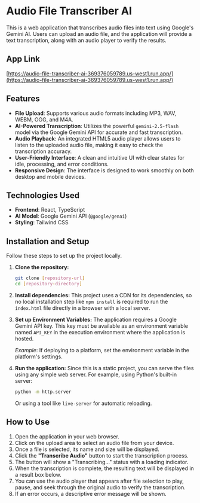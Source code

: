 # Audio File Transcriber AI

This is a web application that transcribes audio files into text using Google's Gemini AI. Users can upload an audio file, and the application will provide a text transcription, along with an audio player to verify the results.

## App Link

[https://audio-file-transcriber-ai-369376059789.us-west1.run.app/](https://audio-file-transcriber-ai-369376059789.us-west1.run.app/)

## Features

-   **File Upload**: Supports various audio formats including MP3, WAV, WEBM, OGG, and M4A.
-   **AI-Powered Transcription**: Utilizes the powerful `gemini-2.5-flash` model via the Google Gemini API for accurate and fast transcription.
-   **Audio Playback**: An integrated HTML5 audio player allows users to listen to the uploaded audio file, making it easy to check the transcription accuracy.
-   **User-Friendly Interface**: A clean and intuitive UI with clear states for idle, processing, and error conditions.
-   **Responsive Design**: The interface is designed to work smoothly on both desktop and mobile devices.

## Technologies Used

-   **Frontend**: React, TypeScript
-   **AI Model**: Google Gemini API (`@google/genai`)
-   **Styling**: Tailwind CSS

## Installation and Setup

Follow these steps to set up the project locally.

1.  **Clone the repository:**
    ```bash
    git clone [repository-url]
    cd [repository-directory]
    ```

2.  **Install dependencies:**
    This project uses a CDN for its dependencies, so no local installation step like `npm install` is required to run the `index.html` file directly in a browser with a local server.

3.  **Set up Environment Variables:**
    The application requires a Google Gemini API key. This key must be available as an environment variable named `API_KEY` in the execution environment where the application is hosted.

    *Example*: If deploying to a platform, set the environment variable in the platform's settings.

4.  **Run the application:**
    Since this is a static project, you can serve the files using any simple web server. For example, using Python's built-in server:
    ```bash
    python -m http.server
    ```
    Or using a tool like `live-server` for automatic reloading.

## How to Use

1.  Open the application in your web browser.
2.  Click on the upload area to select an audio file from your device.
3.  Once a file is selected, its name and size will be displayed.
4.  Click the **"Transcribe Audio"** button to start the transcription process.
5.  The button will show a "Transcribing..." status with a loading indicator.
6.  When the transcription is complete, the resulting text will be displayed in a result box below.
7.  You can use the audio player that appears after file selection to play, pause, and seek through the original audio to verify the transcription.
8.  If an error occurs, a descriptive error message will be shown.